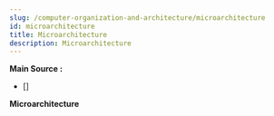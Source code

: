 ```yaml
---
slug: /computer-organization-and-architecture/microarchitecture
id: microarchitecture
title: Microarchitecture
description: Microarchitecture
---
```


**Main Source :**

- []

**Microarchitecture**
